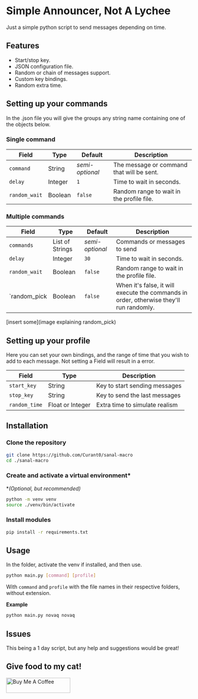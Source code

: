 # Simple Announcer, Not A Lychee
Just a simple python script to send messages depending on time.

## Features

- Start/stop key.
- JSON configuration file.
- Random or chain of messages support.
- Custom key bindings.
- Random extra time.

## Setting up your commands

In the .json file you will give the groups any string name containing one of the objects below.

### Single command

| Field | Type | Default |  Description |
| -- | -- | -- | -- |
| `command` | String | _semi-optional_ | The message or command that will be sent. |
| `delay` | Integer | `1` | Time to wait in seconds. |
| `random_wait` | Boolean | `false` | Random range to wait in the profile file. |

### Multiple commands

| Field | Type | Default | Description |
| -- | -- | -- | -- |
| `commands` | List of Strings | _semi-optional_ | Commands or messages to send |
| `delay` | Integer | `30` | Time to wait in seconds. |
| `random_wait` | Boolean | `false` | Random range to wait in the profile file. |
| `random_pick | Boolean | `false` | When it's false, it will execute the commands in order, otherwise they'll run randomly. |

[insert some](image explaining random_pick)

## Setting up your profile

Here you can set your own bindings, and the range of time that you wish to add to each message.
Not setting a Field will result in a error.

| Field | Type | Description |
| -- | -- | -- |
| `start_key` | String | Key to start sending messages |
| `stop_key` | String | Key to send the last messages |
| `random_time` | Float or Integer | Extra time to simulate realism |

## Installation

### Clone the repository
```bash
git clone https://github.com/Curant0/sanal-macro
cd ./sanal-macro
```

### Create and activate a virtual environment\*
\**(Optional, but recommended)*
```bash
python -m venv venv
source ./venv/bin/activate
```

### Install modules
```bash
pip install -r requirements.txt
```

## Usage

In the folder, activate the venv if installed, and then use.
```bash
python main.py [command] [profile]
```

With `command` and `profile` with the file names in their respective folders, without extension.

**Example**
```bash
python main.py novaq novaq
```

## Issues
This being a 1 day script, but any help and suggestions would be great!

## Give food to my cat!

<a href="https://www.buymeacoffee.com/Curant0" target="_blank"><img src="https://cdn.buymeacoffee.com/buttons/default-orange.png" alt="Buy Me A Coffee" height="41" width="174"></a>

